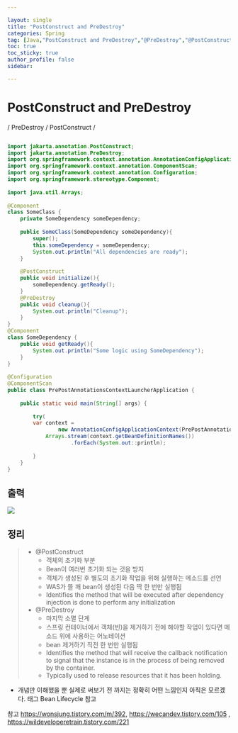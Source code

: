 ```yaml
---

layout: single
title: "PostConstruct and PreDestroy"
categories: Spring
tag: [Java,"PostConstruct and PreDestroy","@PreDestroy","@PostConstruct",Bean Lifecycle]
toc: true
toc_sticky: true
author_profile: false
sidebar:

---
```

# PostConstruct and PreDestroy
/ PreDestroy / PostConstruct /


```java

import jakarta.annotation.PostConstruct;  
import jakarta.annotation.PreDestroy;  
import org.springframework.context.annotation.AnnotationConfigApplicationContext;  
import org.springframework.context.annotation.ComponentScan;  
import org.springframework.context.annotation.Configuration;  
import org.springframework.stereotype.Component;  
  
import java.util.Arrays;  
  
@Component  
class SomeClass {  
    private SomeDependency someDependency;  
  
    public SomeClass(SomeDependency someDependency){  
        super();  
        this.someDependency = someDependency;  
        System.out.println("All dependencies are ready");  
    }  
  
    @PostConstruct  
    public void initialize(){  
        someDependency.getReady();  
    }  
    @PreDestroy  
    public void cleanup(){  
        System.out.println("Cleanup");  
    }  
}  
@Component  
class SomeDependency {  
    public void getReady(){  
        System.out.println("Some logic using SomeDependency");  
    }  
}  
  
@Configuration  
@ComponentScan  
public class PrePostAnnotationsContextLauncherApplication {  
  
    public static void main(String[] args) {  
  
        try(  
        var context =  
                new AnnotationConfigApplicationContext(PrePostAnnotationsContextLauncherApplication.class)) {  
            Arrays.stream(context.getBeanDefinitionNames())  
                    .forEach(System.out::println);  
  
        }  
    }  
}
```

## 출력

![](https://i.imgur.com/RpkUT63.png)


## 정리

>- @PostConstruct
>	- 객체의 초기화 부분
>	- Bean이 여러번 초기화 되는 것을 방지
>	- 객체가 생성된 후 별도의 초기화 작업을 위해 실행하는 메소드를 선언
>	- WAS가 뜰 깨 bean이 생성된 다음 딱 한 번만 실행됨
>	- Identifies the method that will be executed after dependency injection is done to perform any initialization
>- @PreDestroy 
>	- 마지막 소멸 단계
>	- 스프링 컨테이너에서 객체(빈)을 제거하기 전에 해야할 작업이 있다면 메소드 위에 사용하는 어노테이션
>	- bean 제거하기 직전 한 번만 실행됨
>	- Identifies the method that will receive the callback notification to signal that the instance is in the process of being removed by the container. 
>	- Typically used to release resources that it has been holding.

- 개념만 이해했을 뿐 실제로 써보기 전 까지는 정확히 어떤 느낌인지 아직은 모르겠다.
태그 Bean Lifecycle 참고

참고 https://wonsjung.tistory.com/m/392, https://wecandev.tistory.com/105 , https://wildeveloperetrain.tistory.com/221